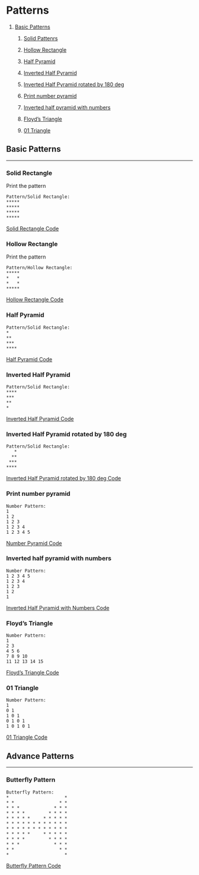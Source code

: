 # Patterns

1. [Basic Patterns](#basic-patterns)
    
    1. [Solid Pattenrs](#solid-rectangle)
    
    2. [Hollow Rectangle](#hollow-rectangle)
    
    3. [Half Pyramid](#half-pyramid)

    4. [Inverted Half Pyramid](#inverted-half-pyramid)

    5. [Inverted Half Pyramid rotated by 180 deg](#inverted-half-pyramid-rotated-by-180-deg)

    6. [Print number pyramid](#print-number-pyramid)

    7. [Inverted half pyramid with numbers](#inverted-half-pyramid-with-numbers)

    8. [Floyd’s Triangle](#floyds-triangle)

    9. [01 Triangle](#01-triangle)

## Basic Patterns

---

### Solid Rectangle

Print the pattern 

```
Pattern/Solid Rectangle:
*****
*****
*****
*****
```
[Solid Rectangle Code](./BasicPatterns/SolidRectangle.java)

### Hollow Rectangle

Print the pattern 

```
Pattern/Hollow Rectangle:
*****
*   *
*   *
*****
```
[Hollow Rectangle Code](./BasicPatterns/HollowRectangle.java)

### Half Pyramid

```
Pattern/Solid Rectangle:
*
**
***
****
```
[Half Pyramid Code](./BasicPatterns/HalfPyramid.java)

### Inverted Half Pyramid

```
Pattern/Solid Rectangle:
****
***
**
*
```
[Inverted Half Pyramid Code](./BasicPatterns/HalfPyramid.java)


### Inverted Half Pyramid rotated by 180 deg

```
Pattern/Solid Rectangle:
   *
  **
 ***
**** 
```
[Inverted Half Pyramid rotated by 180 deg Code](./BasicPatterns/InvertedHalfPyramidRotated180Deg.java)

### Print number pyramid

```
Number Pattern:
1
1 2
1 2 3
1 2 3 4
1 2 3 4 5
```
[Number Pyramid Code](./BasicPatterns/PrintNumberPyramid.java)

### Inverted half pyramid with numbers

```
Number Pattern:
1 2 3 4 5
1 2 3 4
1 2 3
1 2
1
```
[Inverted Half Pyramid with Numbers Code](./BasicPatterns/InvertedHalfPyramidsWithNumbers.java)


### Floyd’s Triangle

```
Number Pattern:
1
2 3
4 5 6
7 8 9 10
11 12 13 14 15
```
[Floyd’s Triangle Code](./BasicPatterns/FloydsTriangle.java)


### 01 Triangle

```
Number Pattern:
1
0 1
1 0 1
0 1 0 1
1 0 1 0 1
```
[01 Triangle Code](./BasicPatterns/ZeroOneTriangle.java)

## Advance Patterns

---

### Butterfly Pattern

```
Butterfly Pattern:
*                     * 
* *                 * * 
* * *             * * * 
* * * *         * * * * 
* * * * *     * * * * * 
* * * * * * * * * * * * 
* * * * * * * * * * * * 
* * * * *     * * * * * 
* * * *         * * * * 
* * *             * * * 
* *                 * * 
*                     *
```
[Butterfly Pattern Code](./AdvancePatterns/ButterflyPattern.java)
